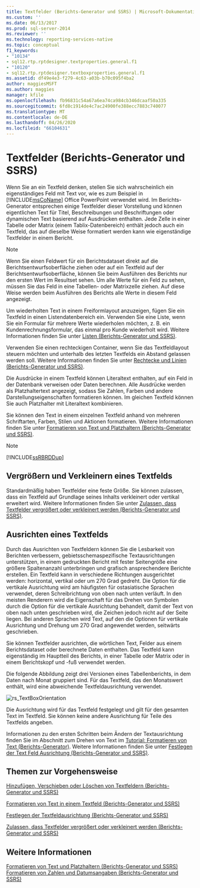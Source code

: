 ```yaml
---
title: Textfelder (Berichts-Generator und SSRS) | Microsoft-Dokumentation
ms.custom: ''
ms.date: 06/13/2017
ms.prod: sql-server-2014
ms.reviewer: ''
ms.technology: reporting-services-native
ms.topic: conceptual
f1_keywords:
- "10134"
- sql12.rtp.rptdesigner.textproperties.general.f1
- "10120"
- sql12.rtp.rptdesigner.textboxproperties.general.f1
ms.assetid: df49e4e3-f279-4c63-a03b-b70c095f4ba2
author: maggiesMSFT
ms.author: maggies
manager: kfile
ms.openlocfilehash: fb96831c54a67a6ea74ca984cb346dcaaf50a335
ms.sourcegitcommit: 6fd8c1914de4c7ac24900fe388ecc7883c740077
ms.translationtype: MT
ms.contentlocale: de-DE
ms.lasthandoff: 04/26/2020
ms.locfileid: "66104631"
---
```

# <a name="text-boxes-report-builder-and-ssrs"></a>Textfelder (Berichts-Generator und SSRS)
  Wenn Sie an ein Textfeld denken, stellen Sie sich wahrscheinlich ein eigenständiges Feld mit Text vor, wie es zum Beispiel in [!INCLUDE[msCoName](../../includes/msconame-md.md)] Office PowerPoint verwendet wird. Im Berichts-Generator entsprechen einige Textfelder dieser Vorstellung und können eigentlichen Text für Titel, Beschreibungen und Beschriftungen oder dynamischen Text basierend auf Ausdrücken enthalten. Jede Zelle in einer Tabelle oder Matrix (einem Tablix-Datenbereich) enthält jedoch auch ein Textfeld, das auf dieselbe Weise formatiert werden kann wie eigenständige Textfelder in einem Bericht.  
  
> [!NOTE]  
>  Wenn Sie einen Feldwert für ein Berichtsdataset direkt auf die Berichtsentwurfsoberfläche ziehen oder auf ein Textfeld auf der Berichtsentwurfsoberfläche, können Sie beim Ausführen des Berichts nur den ersten Wert im Resultset sehen. Um alle Werte für ein Feld zu sehen, müssen Sie das Feld in eine Tabellen- oder Matrixzelle ziehen. Auf diese Weise werden beim Ausführen des Berichts alle Werte in diesem Feld angezeigt.  
  
 Um wiederholten Text in einem Freiformlayout anzuzeigen, fügen Sie ein Textfeld in einen Listendatenbereich ein. Verwenden Sie eine Liste, wenn Sie ein Formular für mehrere Werte wiederholen möchten, z. B. ein Kundenrechnungsformular, das einmal pro Kunde wiederholt wird. Weitere Informationen finden Sie unter [Listen &#40;Berichts-Generator und SSRS&#41;](create-invoices-and-forms-with-lists-report-builder-and-ssrs.md).  
  
 Verwenden Sie einen rechteckigen Container, wenn Sie das Textfeldlayout steuern möchten und unterhalb des letzten Textfelds ein Abstand gelassen werden soll. Weitere Informationen finden Sie unter [Rechtecke und Linien (Berichts-Generator und SSRS)](rectangles-and-lines-report-builder-and-ssrs.md).  
  
 Die Ausdrücke in einem Textfeld können Literaltext enthalten, auf ein Feld in der Datenbank verweisen oder Daten berechnen. Alle Ausdrücke werden als Platzhaltertext angezeigt, sodass Sie Zahlen, Farben und andere Darstellungseigenschaften formatieren können. Im gleichen Textfeld können Sie auch Platzhalter mit Literaltext kombinieren.  
  
 Sie können den Text in einem einzelnen Textfeld anhand von mehreren Schriftarten, Farben, Stilen und Aktionen formatieren. Weitere Informationen finden Sie unter [Formatieren von Text und Platzhaltern &#40;Berichts-Generator und SSRS&#41;](formatting-text-and-placeholders-report-builder-and-ssrs.md).  
  
> [!NOTE]  
>  [!INCLUDE[ssRBRDDup](../../includes/ssrbrddup-md.md)]  
  
##  <a name="growing-and-shrinking-a-text-box"></a><a name="GrowShrinkTextBox"></a> Vergrößern und Verkleinern eines Textfelds  
 Standardmäßig haben Textfelder eine feste Größe. Sie können zulassen, dass ein Textfeld auf Grundlage seines Inhalts verkleinert oder vertikal erweitert wird. Weitere Informationen finden Sie unter [Zulassen, dass Textfelder vergrößert oder verkleinert werden &#40;Berichts-Generator und SSRS&#41;](allow-a-text-box-to-grow-or-shrink-report-builder-and-ssrs.md).  
  
## <a name="orienting-a-text-box"></a>Ausrichten eines Textfelds  
 Durch das Ausrichten von Textfeldern können Sie die Lesbarkeit von Berichten verbessern, gebietsschemaspezifische Textausrichtungen unterstützen, in einem gedruckten Bericht mit fester Seitengröße eine größere Spaltenanzahl unterbringen und grafisch ansprechendere Berichte erstellen. Ein Textfeld kann in verschiedene Richtungen ausgerichtet werden: horizontal, vertikal oder um 270 Grad gedreht. Die Option für die vertikale Ausrichtung wird am häufigsten für ostasiatische Sprachen verwendet, deren Schreibrichtung von oben nach unten verläuft. In den meisten Renderern wird die Eigenschaft für das Drehen von Symbolen durch die Option für die vertikale Ausrichtung behandelt, damit der Text von oben nach unten geschrieben wird, die Zeichen jedoch nicht auf der Seite liegen. Bei anderen Sprachen wird Text, auf den die Optionen für vertikale Ausrichtung und Drehung um 270 Grad angewendet werden, seitwärts geschrieben.  
  
 Sie können Textfelder ausrichten, die wörtlichen Text, Felder aus einem Berichtsdataset oder berechnete Daten enthalten. Das Textfeld kann eigenständig im Hauptteil des Berichts, in einer Tabelle oder Matrix oder in einem Berichtskopf und -fuß verwendet werden.  
  
 Die folgende Abbildung zeigt drei Versionen eines Tabellenberichts, in dem Daten nach Monat gruppiert sind. Für das Textfeld, das den Monatswert enthält, wird eine abweichende Textfeldausrichtung verwendet.  
  
 ![rs_TextBoxOrientation](../media/rs-textboxorientation.gif "rs_TextBoxOrientation")  
  
 Die Ausrichtung wird für das Textfeld festgelegt und gilt für den gesamten Text im Textfeld. Sie können keine andere Ausrichtung für Teile des Textfelds angeben.  
  
 Informationen zu den ersten Schritten beim Ändern der Textausrichtung finden Sie im Abschnitt zum Drehen von Text im [Tutorial: Formatieren von Text &#40;Berichts-Generator&#41;](../tutorial-format-text-report-builder.md). Weitere Informationen finden Sie unter [Festlegen der Text Feld Ausrichtung &#40;Berichts-Generator und SSRS&#41;](set-text-box-orientation-report-builder-and-ssrs.md).  
  
##  <a name="how-to-topics"></a><a name="HowTo"></a>Themen zur Vorgehensweise  
 [Hinzufügen, Verschieben oder Löschen von Textfeldern &#40;Berichts-Generator und SSRS&#41;](add-move-or-delete-a-text-box-report-builder-and-ssrs.md)  
  
 [Formatieren von Text in einem Textfeld (Berichts-Generator und SSRS)](format-text-in-a-text-box-report-builder-and-ssrs.md)  
  
 [Festlegen der Textfeldausrichtung &#40;Berichts-Generator und SSRS&#41;](set-text-box-orientation-report-builder-and-ssrs.md)  
  
 [Zulassen, dass Textfelder vergrößert oder verkleinert werden &#40;Berichts-Generator und SSRS&#41;](allow-a-text-box-to-grow-or-shrink-report-builder-and-ssrs.md)  
  
## <a name="see-also"></a>Weitere Informationen  
 [Formatieren von Text und Platzhaltern &#40;Berichts-Generator und SSRS&#41;](formatting-text-and-placeholders-report-builder-and-ssrs.md)   
 [Formatieren von Zahlen und Datumsangaben &#40;Berichts-Generator und SSRS&#41;](formatting-numbers-and-dates-report-builder-and-ssrs.md)  
  
  
